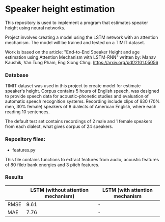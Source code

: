 # Speaker height estimation

This repository is used to implement a program that estimates speaker height using neural networks.

Project involves creating a model using the LSTM network with an attention mechanism. The model will be trained and tested on a TIMIT dataset. 

Work is based on the article: "End-to-End Speaker Height and age estimation using Attention Mechanism with LSTM-RNN" written by: Manav Kaushik, Van Tung Pham, Eng Siong Chng.
https://arxiv.org/pdf/2101.05056

### Database
TIMIT dataset was used in this project to create model for estimate speaker's height. Corpus contains 5 hours of English speech, was designed to provide speech data for acoustic-phonetic studies and evaluation of automatic speech recognition systems. Recording include clips of 630 (70% men, 30% female) speakers of 8 dialects of American English, where each reading 10 sentences.

The default test set contains recordings of 2 male and 1 female speakers from each dialect, what gives corpus of 24 speakers. 


### Repository files:
* features.py
  
This file contains functions to extract features from audio, acoustic features of 80 filetr bank energies and 3 pitch features.


### Results
|      | LSTM (without attention mechanism) | LSTM (with attention mechanism |
| ---- | ---------------------------------- | ------------------------------ |
| RMSE | 9.61                               |              -                 |
| MAE  | 7.76                               |              -                 |

